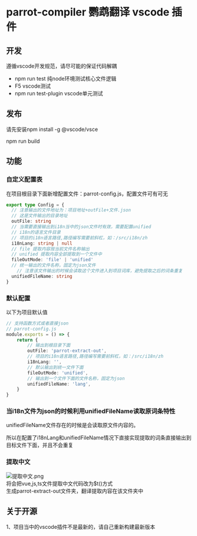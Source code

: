 # parrot-compiler 鹦鹉翻译 vscode 插件
## 开发
遵循vscode开发规范，请尽可能的保证代码解耦
- npm run test 纯node环境测试核心文件逻辑
- F5 vscode测试
- npm run test-plugin vscode单元测试
## 发布
请先安装npm install -g @vscode/vsce

npm run build
## 功能
### 自定义配置表
在项目根目录下面新增配置文件：parrot-config.js，配置文件可有可无
```typescript
export type Config = {
  // 注意输出的文件地址为：项目地址+outFile+文件.json
  // 这是文件输出的目录地址
  outFile: string
  // 当需要直接输出到i18n当中的json文件时有效，需要配置unified
  // i18n的语言文件目录
  // 项目的i18n语言路径,路径编写需要前斜杠，如：/src/i18n/zh
  i18nLang: string | null
  // file 提取内容按当前文件名称输出
  // unified 提取内容全部提取到一个文件中
  fileOutMode: 'file' | 'unified'
  // 统一输出的文件名称，固定为json文件
    // 注意该文件输出的时候会读取这个文件进入到项目词库，避免提取之后的词条重复
  unifiedFileName: string
}
```
### 默认配置
以下为项目默认值
```typescript
// 支持函数方式或者直接json
// parrot-config.js
module.exports = () => {
    return {
        // 输出到根目录下面
        outFile: 'parrot-extract-out',
        // 项目的i18n语言路径,路径编写需要前斜杠，如：/src/i18n/zh
        i18nLang: '',
        // 默认输出到统一文件下面
        fileOutMode: 'unified',
        // 输出到一个文件下面的文件名称，固定为json
        unifiedFileName: 'lang',
    }
}
```
### 当i18n文件为json的时候利用unifiedFileName读取原词条特性
unifiedFileName文件存在的时候是会读取原文件内容的。

所以在配置了i18nLang和unifiedFileName情况下直接实现提取的词条直接输出到目标文件下面，并且不会重复

### 提取中文
![提取中文.png](https://raw.githubusercontent.com/ht-sauce/vscode-plugin-parrot/main/docs/images/%E6%8F%90%E5%8F%96%E4%B8%AD%E6%96%87.png)  
将会把vue,js,ts文件提取中文代码改为$t()方式   
生成parrot-extract-out文件夹，翻译提取内容在该文件夹中  
## 关于开源
1、项目当中的vscode插件不是最新的，请自己重新构建最新版本
